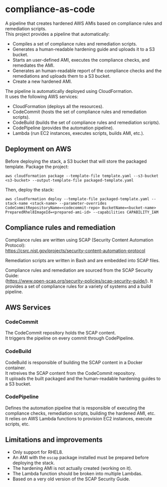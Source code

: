 # compliance-as-code
A pipeline that creates hardened AWS AMIs based on compliance rules and remediation scripts.  
This project provides a pipeline that automatically:
- Compiles a set of compliance rules and remediation scripts.
- Generates a human-readable hardening guide and uploads it to a S3 bucket.
- Starts an user-defined AMI, executes the compliance checks, and remediates the AMI.
- Generates an human-readable report of the compliance checks and the remediations and uploads them to a S3 bucket.
- Create a new hardened AMI.

The pipeline is automatically deployed using CloudFormation.  
It uses the following AWS services:
- CloudFormation (deploys all the resources).
- CodeCommit (hosts the set of compliance rules and remediation scripts).
- CodeBuild (builds the set of compliance rules and remediation scripts).
- CodePipeline (provides the automation pipeline).
- Lambda (run EC2 instances, executes scripts, builds AMI, etc.).

## Deployment on AWS
Before deploying the stack, a S3 bucket that will store the packaged template.
Package the project:
```
aws cloudformation package --template-file template.yaml --s3-bucket <s3-bucket> --output-template-file packaged-template.yaml
```

Then, deploy the stack:
```
aws cloudformation deploy --template-file packaged-template.yaml --stack-name <stack-name> --parameter-overrides CodeCommitRepositoryName=<codecommit-repo> BucketName=<bucket-name> PreparedRhel8ImageId=<prepared-ami-id> --capabilities CAPABILITY_IAM
```

## Compliance rules and remediation
Compliance rules are written using SCAP (Security Content Automation Protocol):  
https://csrc.nist.gov/projects/security-content-automation-protocol

Remediation scripts are written in Bash and are embedded into SCAP files.

Compliance rules and remediation are sourced from the SCAP Security Guide:  
(https://www.open-scap.org/security-policies/scap-security-guide/).
It provides a set of compliance rules for a variety of systems and a build pipeline.

## AWS Services

### CodeCommit
The CodeCommit repository holds the SCAP content.  
It triggers the pipeline on every commit through CodePipeline.

### CodeBuild
CodeBuild is responsible of building the SCAP content in a Docker container.  
It retreives the SCAP content from the CodeCommit repository.  
It uploads the built packaged and the human-readable hardening guides to a S3 bucket.

### CodePipeline
Defines the automation pipeline that is responsible of executing the compliance checks, remediation scripts, building the hardened AMI, etc.  
It relies on AWS Lambda functions to provision EC2 instances, execute scripts, etc.

## Limitations and improvements
- Only support for RHEL8.
- An AMI with the `oscap` package installed must be prepared before deploying the stack.
- The hardening AMI is not actually created (working on it).
- The Lambda function should be broken into multiple Lambdas.
- Based on a very old version of the SCAP Security Guide.
